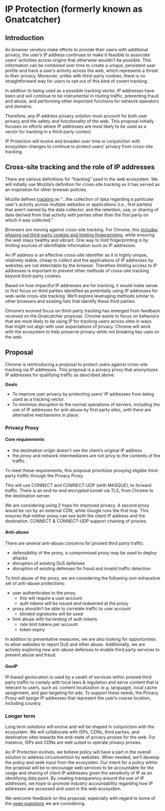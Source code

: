 # IP Protection (formerly known as Gnatcatcher)

## Introduction

As browser vendors make efforts to provide their users with additional privacy, the user’s IP address continues to make it feasible to associate users’ activities across origins that otherwise wouldn’t be possible. This information can be combined over time to create a unique, persistent user profile and track a user’s activity across the web, which represents a threat to their privacy. Moreover, unlike with third-party cookies, there is no straightforward way for users to opt out of this kind of covert tracking. 

In addition to being used as a possible tracking vector, IP addresses have been and will continue to be instrumental in routing traffic, preventing fraud and abuse, and performing other important functions for network operators and domains. 

Therefore, any IP address privacy solution must account for both user privacy and the safety and functionality of the web. This proposal initially focuses on efforts where IP addresses are most likely to be used as a vector for tracking in a third-party context. 

IP Protection will evolve and broaden over time in conjunction with ecosystem changes to continue to protect users’ privacy from cross-site tracking.


## Cross-site tracking and the role of IP addresses
There are various definitions for “tracking” used in the web ecosystem. We will initially use Mozilla’s definition for cross-site tracking as  it has served as an inspiration for other browser policies. 

Mozilla defines [tracking](https://wiki.mozilla.org/Security/Anti_tracking_policy#Tracking_Definition) as “...the collection of data regarding a particular user's activity across multiple websites or applications (i.e., first parties) that aren’t owned by the data collector, and the retention, use, or sharing of data derived from that activity with parties other than the first party on which it was collected.”

Browsers are moving against cross-site tracking. For Chrome, this [includes phasing out third-party cookies and limiting fingerprinting](https://privacysandbox.com/open-web/), while ensuring the web stays healthy and vibrant. One way to limit fingerprinting is by limiting sources of identifiable information such as IP addresses.

An IP address is an effective cross-site identifier as it is highly unique, relatively stable, cheap to collect and the applications of IP addresses by websites are not detectable by the browser. Therefore limiting access to IP addresses is important to prevent other methods of cross-site tracking beyond third-party cookies.

Based on how impactful IP addresses are for tracking, it would make sense to first focus on third parties identified as potentially using IP addresses for web-wide cross-site tracking. We’ll explore leveraging methods similar to other browsers and existing lists that identify these third parties. 

Chrome’s evolved focus on third-party tracking has emerged from feedback received on the Gnatcatcher proposal. Chrome wants to focus on behaviors that are most likely to be using IP for tracking users across sites in ways that might not align with user expectations of privacy. Chrome will work with the ecosystem to help preserve privacy while not breaking key uses on the web.



## Proposal
Chrome is reintroducing a proposal to protect users against cross-site tracking via IP addresses. This proposal is a privacy proxy that anonymizes IP addresses for qualifying traffic as described above.

**Goals**

- To improve user privacy by protecting users’ IP addresses from being used as a tracking vector. 
- To minimize disruption to the normal operations of servers, including the use of IP addresses for anti-abuse by first party sites, until there are alternative mechanisms in place.

### Privacy Proxy

#### Core requirements

- the destination origin doesn’t see the client’s original IP address
- the proxy and network intermediaries are not privy to the contents of the traffic.

To meet these requirements, this proposal prioritizes proxying eligible third-party traffic through the Privacy Proxy. 

This will use CONNECT and CONNECT-UDP (with MASQUE), to forward traffic. There is an end-to-end encrypted tunnel via TLS, from Chrome to the destination server.

We are considering using 2 hops for improved privacy. A second proxy would be run by an external CDN, while Google runs the first hop. This ensures that neither proxy can see both the client IP address and the destination. CONNECT & CONNECT-UDP support chaining of proxies.

#### Anti-abuse

There are several anti-abuse concerns for proxied third party traffic:

- defensibility of the proxy, a compromised proxy may be used to deploy attacks 
- disruption of existing DoS defenses
- disruption of existing defenses for fraud and invalid traffic detection

To limit abuse of the proxy, we are considering the following non-exhaustive set of anti-abuse protections:

- user authenticates to the proxy
  - this will require a user account
  - auth tokens will be issued and redeemed at the proxy
- proxy shouldn’t be able to correlate traffic to user account
  - blinded signatures will be used
- limit abuse with harvesting of auth tokens
  - rate limit tokens per account
  - token expiry

In addition to preventative measures, we are also looking for opportunities to allow websites to report DoS and other abuse. Additionally, we are actively exploring new anti-abuse defenses to enable third party services to prevent abuse and fraud.

#### GeoIP

IP-based geolocation is used by a swath of services within proxied third party traffic to comply with local laws & regulation and serve content that is relevant to users, such as: content localization (e.g. language), local cache assignment, and geo targeting for ads.
To support these needs, the Privacy Proxy will assign IP addresses that represent the user’s coarse location, including country.

### Longer term
Long term solutions will evolve and will be shaped in conjunction with the ecosystem.
We will collaborate with ISPs, CDNs, third parties, and destination sites towards the end-state of privacy proxies for the web. For instance, ISPs and CDNs are well suited to operate privacy proxies.

As IP Protection evolves, we believe policy will have a part in the overall solution to address circumvention by websites. When needed, we'll develop the policy and seek input from the ecosystem. Our intent for a policy within the proposal will be to encourage web services to be accountable for the usage and sharing of client IP addresses given the sensitivity of IP as an identifying data point. By creating  transparency around the use of IP addresses, we hope to promote industry accountability regarding how IP addresses are accessed and used in the web ecosystem.

We welcome feedback on this proposal, especially with regard to some of the [open questions](https://github.com/spanicker/ip-blindness/issues?q=is%3Aissue+is%3Aopen+label%3A%22open+question%22) we are considering.

